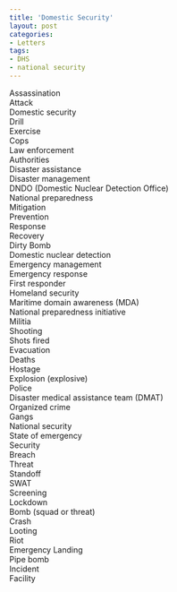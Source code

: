 ```yaml
---
title: 'Domestic Security'
layout: post
categories:
- Letters
tags:
- DHS
- national security
---
```


Assassination  
Attack  
Domestic security  
Drill  
Exercise  
Cops  
Law enforcement  
Authorities  
Disaster assistance  
Disaster management  
DNDO (Domestic Nuclear Detection Office)  
National preparedness  
Mitigation  
Prevention  
Response  
Recovery  
Dirty Bomb  
Domestic nuclear detection  
Emergency management  
Emergency response  
First responder  
Homeland security  
Maritime domain awareness (MDA)  
National preparedness initiative  
Militia  
Shooting  
Shots fired  
Evacuation  
Deaths  
Hostage  
Explosion (explosive)  
Police  
Disaster medical assistance team (DMAT)  
Organized crime  
Gangs  
National security  
State of emergency  
Security  
Breach  
Threat  
Standoff  
SWAT  
Screening  
Lockdown  
Bomb (squad or threat)  
Crash  
Looting  
Riot  
Emergency Landing  
Pipe bomb  
Incident  
Facility